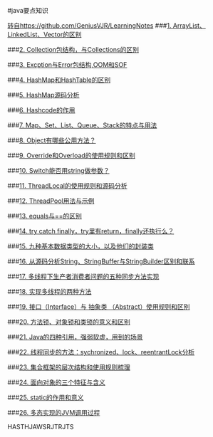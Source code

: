 #java要点知识

[转自https://github.com/GeniusVJR/LearningNotes](https://github.com/GeniusVJR/LearningNotes)
###[1. ArrayList、LinkedList、Vector的区别](https://github.com/Innocence713/Innocence713.github.io/blob/master/Java/java%E8%A6%81%E7%82%B9%E7%9F%A5%E8%AF%86/%5BJava%5D%20ArrayList%E3%80%81LinkedList%E3%80%81Vector%E7%9A%84%E5%8C%BA%E5%88%AB.md)

###[2. Collection包结构，与Collections的区别](https://github.com/Innocence713/Innocence713.github.io/blob/master/Java/java%E8%A6%81%E7%82%B9%E7%9F%A5%E8%AF%86/%5BJava%5D%20Collection%E5%8C%85%E7%BB%93%E6%9E%84%EF%BC%8C%E4%B8%8ECollections%E7%9A%84%E5%8C%BA%E5%88%AB.md)

###[3. Excption与Error包结构,OOM和SOF](https://github.com/Innocence713/Innocence713.github.io/blob/master/Java/java%E8%A6%81%E7%82%B9%E7%9F%A5%E8%AF%86/%5BJava%5D%20Excption%E4%B8%8EError%E5%8C%85%E7%BB%93%E6%9E%84%2COOM%E5%92%8CSOF.md)

###[4. HashMap和HashTable的区别](https://github.com/Innocence713/Innocence713.github.io/blob/master/Java/java%E8%A6%81%E7%82%B9%E7%9F%A5%E8%AF%86/%5BJava%5D%20HashMap%E5%92%8CHashTable%E7%9A%84%E5%8C%BA%E5%88%AB.md)

###[5. HashMap源码分析](https://github.com/Innocence713/Innocence713.github.io/blob/master/Java/java%E8%A6%81%E7%82%B9%E7%9F%A5%E8%AF%86/%5BJava%5D%20HashMap%E6%BA%90%E7%A0%81%E5%88%86%E6%9E%90.md)

###[6. Hashcode的作用](https://github.com/Innocence713/Innocence713.github.io/blob/master/Java/java%E8%A6%81%E7%82%B9%E7%9F%A5%E8%AF%86/%5BJava%5D%20Hashcode%E7%9A%84%E4%BD%9C%E7%94%A8.md)

###[7. Map、Set、List、Queue、Stack的特点与用法](https://github.com/Innocence713/Innocence713.github.io/blob/master/Java/java%E8%A6%81%E7%82%B9%E7%9F%A5%E8%AF%86/%5BJava%5D%20Map%E3%80%81Set%E3%80%81List%E3%80%81Queue%E3%80%81Stack%E7%9A%84%E7%89%B9%E7%82%B9%E4%B8%8E%E7%94%A8%E6%B3%95.md)

###[8. Object有哪些公用方法？](https://github.com/Innocence713/Innocence713.github.io/blob/master/Java/java%E8%A6%81%E7%82%B9%E7%9F%A5%E8%AF%86/%5BJava%5D%20Object%E6%9C%89%E5%93%AA%E4%BA%9B%E5%85%AC%E7%94%A8%E6%96%B9%E6%B3%95%EF%BC%9F.md)

###[9. Override和Overload的使用规则和区别](https://github.com/Innocence713/Innocence713.github.io/blob/master/Java/java%E8%A6%81%E7%82%B9%E7%9F%A5%E8%AF%86/%5BJava%5D%20Override%E5%92%8COverload%E7%9A%84%E4%BD%BF%E7%94%A8%E8%A7%84%E5%88%99%E5%92%8C%E5%8C%BA%E5%88%AB.md)

###[10. Switch能否用string做参数？](https://github.com/Innocence713/Innocence713.github.io/blob/master/Java/java%E8%A6%81%E7%82%B9%E7%9F%A5%E8%AF%86/%5BJava%5D%20Switch%E8%83%BD%E5%90%A6%E7%94%A8string%E5%81%9A%E5%8F%82%E6%95%B0%EF%BC%9F.md)

###[11. ThreadLocal的使用规则和源码分析](https://github.com/Innocence713/Innocence713.github.io/blob/master/Java/java%E8%A6%81%E7%82%B9%E7%9F%A5%E8%AF%86/%5BJava%5D%20ThreadLocal%E7%9A%84%E4%BD%BF%E7%94%A8%E8%A7%84%E5%88%99%E5%92%8C%E6%BA%90%E7%A0%81%E5%88%86%E6%9E%90.md)

###[12. ThreadPool用法与示例](https://github.com/Innocence713/Innocence713.github.io/blob/master/Java/java%E8%A6%81%E7%82%B9%E7%9F%A5%E8%AF%86/%5BJava%5D%20ThreadPool%E7%94%A8%E6%B3%95%E4%B8%8E%E7%A4%BA%E4%BE%8B.md)

###[13. equals与==的区别](https://github.com/Innocence713/Innocence713.github.io/blob/master/Java/java%E8%A6%81%E7%82%B9%E7%9F%A5%E8%AF%86/%5BJava%5D%20equals%E4%B8%8E%3D%3D%E7%9A%84%E5%8C%BA%E5%88%AB.md)

###[14. try catch finally，try里有return，finally还执行么？](https://github.com/Innocence713/Innocence713.github.io/blob/master/Java/java%E8%A6%81%E7%82%B9%E7%9F%A5%E8%AF%86/%5BJava%5D%20try%20catch%20finally%EF%BC%8Ctry%E9%87%8C%E6%9C%89return%EF%BC%8Cfinally%E8%BF%98%E6%89%A7%E8%A1%8C%E4%B9%88%EF%BC%9F.md)

###[15. 九种基本数据类型的大小，以及他们的封装类](https://github.com/Innocence713/Innocence713.github.io/blob/master/Java/java%E8%A6%81%E7%82%B9%E7%9F%A5%E8%AF%86/%5BJava%5D%20%E4%B9%9D%E7%A7%8D%E5%9F%BA%E6%9C%AC%E6%95%B0%E6%8D%AE%E7%B1%BB%E5%9E%8B%E7%9A%84%E5%A4%A7%E5%B0%8F%EF%BC%8C%E4%BB%A5%E5%8F%8A%E4%BB%96%E4%BB%AC%E7%9A%84%E5%B0%81%E8%A3%85%E7%B1%BB.md)

###[16. 从源码分析String、StringBuffer与StringBuilder区别和联系](https://github.com/Innocence713/Innocence713.github.io/blob/master/Java/java%E8%A6%81%E7%82%B9%E7%9F%A5%E8%AF%86/%5BJava%5D%20%E4%BB%8E%E6%BA%90%E7%A0%81%E5%88%86%E6%9E%90String%E3%80%81StringBuffer%E4%B8%8EStringBuilder%E5%8C%BA%E5%88%AB%E5%92%8C%E8%81%94%E7%B3%BB.md)

###[17. 多线程下生产者消费者问题的五种同步方法实现](https://github.com/Innocence713/Innocence713.github.io/blob/master/Java/java%E8%A6%81%E7%82%B9%E7%9F%A5%E8%AF%86/%5BJava%5D%20%E5%A4%9A%E7%BA%BF%E7%A8%8B%E4%B8%8B%E7%94%9F%E4%BA%A7%E8%80%85%E6%B6%88%E8%B4%B9%E8%80%85%E9%97%AE%E9%A2%98%E7%9A%84%E4%BA%94%E7%A7%8D%E5%90%8C%E6%AD%A5%E6%96%B9%E6%B3%95%E5%AE%9E%E7%8E%B0.md)

###[18. 实现多线程的两种方法](https://github.com/Innocence713/Innocence713.github.io/blob/master/Java/java%E8%A6%81%E7%82%B9%E7%9F%A5%E8%AF%86/%5BJava%5D%20%E5%AE%9E%E7%8E%B0%E5%A4%9A%E7%BA%BF%E7%A8%8B%E7%9A%84%E4%B8%A4%E7%A7%8D%E6%96%B9%E6%B3%95.md)

###[19. 接口（Interface）与 抽象类 （Abstract）使用规则和区别](https://github.com/Innocence713/Innocence713.github.io/blob/master/Java/java%E8%A6%81%E7%82%B9%E7%9F%A5%E8%AF%86/%5BJava%5D%20%E6%8E%A5%E5%8F%A3%EF%BC%88Interface%EF%BC%89%E4%B8%8E%20%E6%8A%BD%E8%B1%A1%E7%B1%BB%20%EF%BC%88Abstract%EF%BC%89%E4%BD%BF%E7%94%A8%E8%A7%84%E5%88%99%E5%92%8C%E5%8C%BA%E5%88%AB.md)

###[20. 方法锁、对象锁和类锁的意义和区别](https://github.com/Innocence713/Innocence713.github.io/blob/master/Java/java%E8%A6%81%E7%82%B9%E7%9F%A5%E8%AF%86/%5BJava%5D%20%E6%96%B9%E6%B3%95%E9%94%81%E3%80%81%E5%AF%B9%E8%B1%A1%E9%94%81%E5%92%8C%E7%B1%BB%E9%94%81%E7%9A%84%E6%84%8F%E4%B9%89%E5%92%8C%E5%8C%BA%E5%88%AB.md)

###[21. Java的四种引用，强弱软虚，用到的场景](https://github.com/Innocence713/Innocence713.github.io/blob/master/Java/java%E8%A6%81%E7%82%B9%E7%9F%A5%E8%AF%86/%5BJava%5D%20%E7%9A%84%E5%9B%9B%E7%A7%8D%E5%BC%95%E7%94%A8%EF%BC%8C%E5%BC%BA%E5%BC%B1%E8%BD%AF%E8%99%9A%EF%BC%8C%E7%94%A8%E5%88%B0%E7%9A%84%E5%9C%BA%E6%99%AF.md)

###[22. 线程同步的方法：sychronized、lock、reentrantLock分析](https://github.com/Innocence713/Innocence713.github.io/blob/master/Java/java%E8%A6%81%E7%82%B9%E7%9F%A5%E8%AF%86/%5BJava%5D%20%E7%BA%BF%E7%A8%8B%E5%90%8C%E6%AD%A5%E7%9A%84%E6%96%B9%E6%B3%95%EF%BC%9Asychronized%E3%80%81lock%E3%80%81reentrantLock%E5%88%86%E6%9E%90.md)

###[23. 集合框架的层次结构和使用规则梳理](https://github.com/Innocence713/Innocence713.github.io/blob/master/Java/java%E8%A6%81%E7%82%B9%E7%9F%A5%E8%AF%86/%5BJava%5D%20%E9%9B%86%E5%90%88%E6%A1%86%E6%9E%B6%E7%9A%84%E5%B1%82%E6%AC%A1%E7%BB%93%E6%9E%84%E5%92%8C%E4%BD%BF%E7%94%A8%E8%A7%84%E5%88%99%E6%A2%B3%E7%90%86.md)

###[24.  面向对象的三个特征与含义](https://github.com/Innocence713/Innocence713.github.io/blob/master/Java/java%E8%A6%81%E7%82%B9%E7%9F%A5%E8%AF%86/%5BJava%5D%20%E9%9D%A2%E5%90%91%E5%AF%B9%E8%B1%A1%E7%9A%84%E4%B8%89%E4%B8%AA%E7%89%B9%E5%BE%81%E4%B8%8E%E5%90%AB%E4%B9%89.md)

###[25. static的作用和意义](https://github.com/Innocence713/Innocence713.github.io/blob/master/Java/java%E8%A6%81%E7%82%B9%E7%9F%A5%E8%AF%86/%5Bjava%5D%20static%E7%9A%84%E4%BD%9C%E7%94%A8%E5%92%8C%E6%84%8F%E4%B9%89.md)

###[26. 多态实现的JVM调用过程](https://github.com/Innocence713/Innocence713.github.io/blob/master/Java/java%E8%A6%81%E7%82%B9%E7%9F%A5%E8%AF%86/%5Bjava%5D%20%E5%A4%9A%E6%80%81%E5%AE%9E%E7%8E%B0%E7%9A%84JVM%E8%B0%83%E7%94%A8%E8%BF%87%E7%A8%8B.md)


HASTHJAWSRJTRJTS